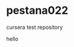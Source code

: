 # pestana022
cursera test repository
<!DOCTYPE html>
<html>
  <body>
    <p>hello</p>
    </body>
      </html>
